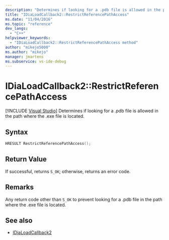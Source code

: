 ```yaml
---
description: "Determines if looking for a .pdb file is allowed in the path where the .exe file is located."
title: "IDiaLoadCallback2::RestrictReferencePathAccess"
ms.date: "11/04/2016"
ms.topic: "reference"
dev_langs:
  - "C++"
helpviewer_keywords:
  - "IDiaLoadCallback2::RestrictReferencePathAccess method"
author: "mikejo5000"
ms.author: "mikejo"
manager: jmartens
ms.subservice: vs-ide-debug
---
```

# IDiaLoadCallback2::RestrictReferencePathAccess

 [!INCLUDE [Visual Studio](~/includes/applies-to-version/vs-windows-only.md)]
Determines if looking for a .pdb file is allowed in the path where the .exe file is located.

## Syntax

```C++
HRESULT RestrictReferencePathAccess();
```

## Return Value
 If successful, returns `S_OK`; otherwise, returns an error code.

## Remarks
 Any return code other than `S_OK` to prevent looking for a .pdb file in the path where the .exe file is located.

## See also
- [IDiaLoadCallback2](../../debugger/debug-interface-access/idialoadcallback2.md)
